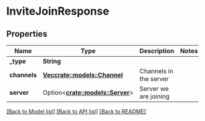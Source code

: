 # InviteJoinResponse

## Properties

Name | Type | Description | Notes
------------ | ------------- | ------------- | -------------
**_type** | **String** |  | 
**channels** | [**Vec<crate::models::Channel>**](Channel.md) | Channels in the server | 
**server** | Option<[**crate::models::Server**](Server.md)> | Server we are joining | 

[[Back to Model list]](../README.md#documentation-for-models) [[Back to API list]](../README.md#documentation-for-api-endpoints) [[Back to README]](../README.md)


